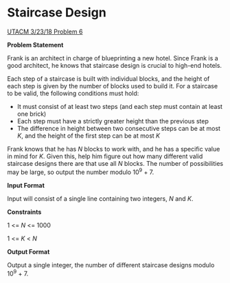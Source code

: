 # Staircase Design
[UTACM 3/23/18 Problem 6](https://www.hackerrank.com/contests/acm-32318/challenges/staircase-design)

**Problem Statement**

Frank is an architect in charge of blueprinting a new hotel. Since Frank is a good architect, he knows that staircase design is crucial to high-end hotels.

Each step of a staircase is built with individual blocks, and the height of each step is given by the number of blocks used to build it. For a staircase to be valid, the following conditions must hold:

- It must consist of at least two steps (and each step must contain at least one brick)
- Each step must have a strictly greater height than the previous step
- The difference in height between two consecutive steps can be at most *K*, and the height of the first step can be at most *K*

Frank knows that he has *N* blocks to work with, and he has a specific value in mind for *K*. Given this, help him figure out how many different valid staircase designs there are that use all *N* blocks. The number of possibilities may be large, so output the number modulo 10<sup>9</sup> + 7.

**Input Format**

Input will consist of a single line containing two integers, *N* and *K*.

**Constraints**

1 <= *N* <= 1000

1 <= *K* < *N*

**Output Format**

Output a single integer, the number of different staircase designs modulo 10<sup>9</sup> + 7.
